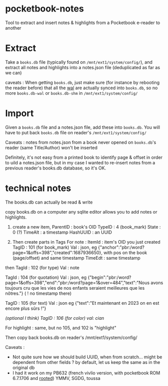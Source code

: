 # pocketbook-notes
Tool to extract and insert notes &amp; highlights from a Pocketbook e-reader to another

# Extract
Take a `books.db` file (typically found on `/mnt/ext1/system/config/`), and extract all notes and highlights into a notes.json file (deduplicated as far as we can)

caveats : 
When getting `books.db`, just make sure (for instance by rebooting the reader before) that all the [wal](https://www.sqlite.org/wal.html) are actually synced into `books.db`, so no more `books.db-wal` or `books.db-shm` in `/mnt/ext1/system/config/`

# Import
Given a `books.db` file and a notes.json file, add these into `books.db`.
You will have to put back `books.db` file on reader's `/mnt/ext1/system/config/`

Caveats : notes from notes.json from a book never opened on `books.db`'s reader (same Title/Author) won't be inserted

Definitely, it's not easy from a printed book to identify page & offset in order to uild a notes.json file, but in my case I wanted to re-insert notes from a previous reader's books.db database, so it's OK.

# technical notes
The books.db can actually be read & write 

copy books.db on a computer
any sqlite editor allows you to add notes or highlights.

1) create a new item, 
ParentID : book's OID
TypeID : 4 (book_mark)
State : 0 (?)
TimeAlt : a timestamp
HashUUID : an UUID

2) Then create parts in Tags
For note : 
ItemId : item's OID you just created
TagID : 101 (for book_mark)
Val : json, eg {"anchor":"pbr:/word?page=1&offs=398","created":1687936650}, with pos on the book (page/offset) and same timestamp
TimeEdt : same timestamp

then
TagId : 102 (for type)
Val : note

TagId : 104 (for quotation)
Val : json, eg {"begin":"pbr:/word?page=1&offs=398","end":"pbr:/word?page=1&over=484","text":"Nous avons toujours cru que les vies de nos enfants seraient meilleures que les nôtres."} ( ! no timestamp there)

TagID : 105 (for text)
Val : json eg  {"text":"Et maintenant en 2023 on en est encore plus sûrs !"}

_(optional I think)
TagID : 106 (for color)
val: cian_

For highlight : same, but no 105, and 102 is "highlight"

Then copy back books.db on reader's  /mnt/ext1/system/config/

Caveats : 
- Not quite sure how we should build UUID, when from scratch... might be dependent from other fields ? by default, let us keep the same as in the original db
- I had it work on my PB632 (french vivlio version, with pocketbook ROM 6.7.1706 and [rooted](https://github.com/ezdiy/pbjb)) YMMV, SGDG, toussa
